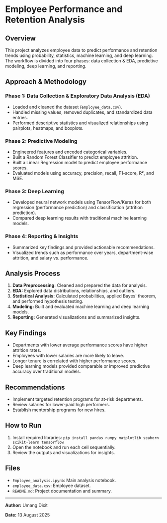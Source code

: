 # Employee Performance and Retention Analysis

## Overview
This project analyzes employee data to predict performance and retention trends using probability, statistics, machine learning, and deep learning. The workflow is divided into four phases: data collection & EDA, predictive modeling, deep learning, and reporting.

## Approach & Methodology

### Phase 1: Data Collection & Exploratory Data Analysis (EDA)
- Loaded and cleaned the dataset (`employee_data.csv`).
- Handled missing values, removed duplicates, and standardized data entries.
- Performed descriptive statistics and visualized relationships using pairplots, heatmaps, and boxplots.

### Phase 2: Predictive Modeling
- Engineered features and encoded categorical variables.
- Built a Random Forest Classifier to predict employee attrition.
- Built a Linear Regression model to predict employee performance scores.
- Evaluated models using accuracy, precision, recall, F1-score, R², and MSE.

### Phase 3: Deep Learning
- Developed neural network models using TensorFlow/Keras for both regression (performance prediction) and classification (attrition prediction).
- Compared deep learning results with traditional machine learning models.

### Phase 4: Reporting & Insights
- Summarized key findings and provided actionable recommendations.
- Visualized trends such as performance over years, department-wise attrition, and salary vs. performance.

## Analysis Process
1. **Data Preprocessing:** Cleaned and prepared the data for analysis.
2. **EDA:** Explored data distributions, relationships, and outliers.
3. **Statistical Analysis:** Calculated probabilities, applied Bayes' theorem, and performed hypothesis testing.
4. **Modeling:** Built and evaluated machine learning and deep learning models.
5. **Reporting:** Generated visualizations and summarized insights.

## Key Findings
- Departments with lower average performance scores have higher attrition rates.
- Employees with lower salaries are more likely to leave.
- Longer tenure is correlated with higher performance scores.
- Deep learning models provided comparable or improved predictive accuracy over traditional models.

## Recommendations
- Implement targeted retention programs for at-risk departments.
- Review salaries for lower-paid high performers.
- Establish mentorship programs for new hires.

## How to Run
1. Install required libraries: `pip install pandas numpy matplotlib seaborn scikit-learn tensorflow`
2. Open the notebook and run each cell sequentially.
3. Review the outputs and visualizations for insights.

## Files
- `Employee_analysis.ipynb`: Main analysis notebook.
- `employee_data.csv`: Employee dataset.
- `README.md`: Project documentation and summary.

---

**Author:** Umang Dixit

**Date:** 13 August 2025
